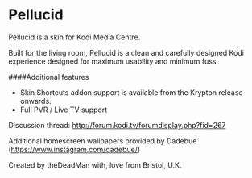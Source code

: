 Pellucid
===================

Pellucid is a skin for Kodi Media Centre.

Built for the living room, Pellucid is a clean and carefully designed Kodi experience designed for maximum usability and minimum fuss.

####Additional features

- Skin Shortcuts addon support is available from the Krypton release onwards.
- Full PVR / Live TV support

Discussion thread: http://forum.kodi.tv/forumdisplay.php?fid=267

Additional homescreen wallpapers provided by Dadebue (https://www.instagram.com/dadebue/)

Created by theDeadMan with, love from Bristol, U.K.

